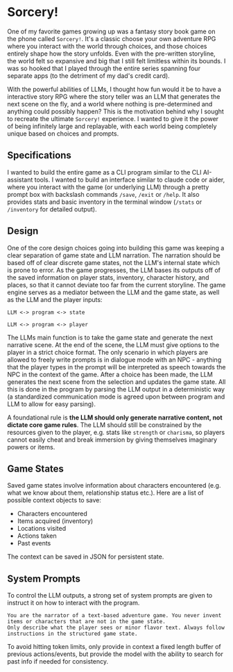 # Sorcery!

One of my favorite games growing up was a fantasy story book game on the phone called `Sorcery!`. It's a classic choose your own adventure RPG where you interact with the world through choices, and those choices entirely shape how the story unfolds. Even with the pre-written storyline, the world felt so expansive and big that I still felt limitless within its bounds. I was so hooked that I played through the entire series spanning four separate apps (to the detriment of my dad's credit card).

With the powerful abilities of LLMs, I thought how fun would it be to have a interactive story RPG where the story teller was an LLM that generates the next scene on the fly, and a world where nothing is pre-determined and anything could possibly happen? This is the motivation behind why I sought to recreate the ultimate `Sorcery!` experience. I wanted to give it the power of being infinitely large and replayable, with each world being completely unique based on choices and prompts.

## Specifications

I wanted to build the entire game as a CLI program similar to the CLI AI-assistant tools. I wanted to build an interface similar to claude code or aider, where you interact with the game (or underlying LLM) through a pretty prompt box with backslash commands `/save`, `/exit` or `/help`. It also provides stats and basic inventory in the terminal window (`/stats` or `/inventory` for detailed output). 

## Design

One of the core design choices going into building this game was keeping a clear separation of game state and LLM narration. The narration should be based off of clear discrete game states, not the LLM's internal state which is prone to error. As the game progresses, the LLM bases its outputs off of the saved information on player stats, inventory, character history, and places, so that it cannot deviate too far from the current storyline. The game engine serves as a mediator between the LLM and the game state, as well as the LLM and the player inputs:

```text
LLM <-> program <-> state

LLM <-> program <-> player
```

The LLMs main function is to take the game state and generate the next narrative scene. At the end of the scene, the LLM must give options to the player in a strict choice format. The only scenario in which players are allowed to freely write prompts is in dialogue mode with an NPC - anything that the player types in the prompt will be interpreted as speech towards the NPC in the context of the game. After a choice has been made, the LLM generates the next scene from the selection and updates the game state. All this is done in the program by parsing the LLM output in a deterministic way (a standardized communication mode is agreed upon between program and LLM to allow for easy parsing).

A foundational rule is **the LLM should only generate narrative content, not dictate core game rules**. The LLM should still be constrained by the resources given to the player, e.g. stats like `strength` or `charisma`, so players cannot easily cheat and break immersion by giving themselves imaginary powers or items.

## Game States

Saved game states involve information about characters encountered (e.g. what we know about them, relationship status etc.). Here are a list of possible context objects to save:

- Characters encountered
- Items acquired (inventory)
- Locations visited
- Actions taken
- Past events

The context can be saved in JSON for persistent state.

## System Prompts

To control the LLM outputs, a strong set of system prompts are given to instruct it on how to interact with the program.

```text
You are the narrator of a text-based adventure game. You never invent items or characters that are not in the game state.
Only describe what the player sees or minor flavor text. Always follow instructions in the structured game state.
```

To avoid hitting token limits, only provide in context a fixed length buffer of previous actions/events, but provide the model with the ability to search for past info if needed for consistency.

